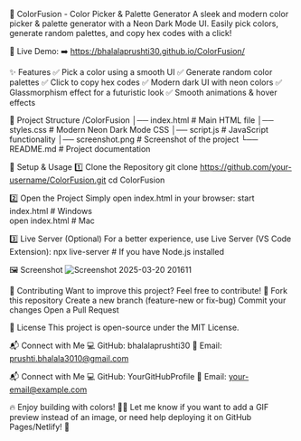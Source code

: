 🎨 ColorFusion - Color Picker & Palette Generator
A sleek and modern color picker & palette generator with a Neon Dark Mode UI. Easily pick colors, generate random palettes, and copy hex codes with a click!

🔗 Live Demo:
➡️ https://bhalalaprushti30.github.io/ColorFusion/

✨ Features
✅ Pick a color using a smooth UI
✅ Generate random color palettes
✅ Click to copy hex codes
✅ Modern dark UI with neon colors
✅ Glassmorphism effect for a futuristic look
✅ Smooth animations & hover effects

📂 Project Structure
/ColorFusion
│── index.html       # Main HTML file
│── styles.css       # Modern Neon Dark Mode CSS
│── script.js        # JavaScript functionality
│── screenshot.png   # Screenshot of the project
└── README.md        # Project documentation

🚀 Setup & Usage
1️⃣ Clone the Repository
git clone https://github.com/your-username/ColorFusion.git
cd ColorFusion

2️⃣ Open the Project
Simply open index.html in your browser:
start index.html   # Windows  
open index.html    # Mac  

3️⃣ Live Server (Optional)
For a better experience, use Live Server (VS Code Extension):
npx live-server    # If you have Node.js installed  

🖼 Screenshot
![Screenshot 2025-03-20 201611](https://github.com/user-attachments/assets/9553f2dd-1ecb-4114-9fbc-92ce7dc16f0d)


🌟 Contributing
Want to improve this project? Feel free to contribute! 🎉
Fork this repository
Create a new branch (feature-new or fix-bug)
Commit your changes
Open a Pull Request

📜 License
This project is open-source under the MIT License.

📬 Connect with Me
💻 GitHub: bhalalaprushti30
📧 Email: prushti.bhalala3010@gmail.com

📬 Connect with Me
💻 GitHub: YourGitHubProfile
📧 Email: your-email@example.com

🔥 Enjoy building with colors! 🎨✨
Let me know if you want to add a GIF preview instead of an image, or need help deploying it on GitHub Pages/Netlify! 🚀
